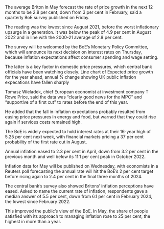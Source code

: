 The average Briton in May forecast the rate of price growth in the next 12 months to be 2.8 per cent, down from 3 per cent in February, said a quarterly BoE survey published on Friday.

The reading was the lowest since August 2021, before the worst inflationary upsurge in a generation. It was below the peak of 4.9 per cent in August 2022 and in line with the 2000-21 average of 2.8 per cent.

The survey will be welcomed by the BoE’s Monetary Policy Committee, which will announce its next decision on interest rates on Thursday, because inflation expectations affect consumer spending and wage setting.

The latter is a key factor in domestic price pressures, which central bank officials have been watching closely.
Line chart of Expected price growth for the year ahead, annual % change showing UK public inflation expecations have fallen sharply

Tomasz Wieladek, chief European economist at investment company T Rowe Price, said the data was “clearly good news for the MPC” and “supportive of a first cut” to rates before the end of this year.

He added that the fall in inflation expectations probably resulted from easing price pressures in energy and food, but warned that they could rise again if services costs remained high.

The BoE is widely expected to hold interest rates at their 16-year high of 5.25 per cent next week, with financial markets pricing a 37 per cent probability of the first rate cut in August.

Annual inflation eased to 2.3 per cent in April, down from 3.2 per cent in the previous month and well below its 11.1 per cent peak in October 2022.

Inflation data for May will be published on Wednesday, with economists in a Reuters poll forecasting the annual rate will hit the BoE’s 2 per cent target before rising again to 2.4 per cent in the final three months of 2024.

The central bank’s survey also showed Britons’ inflation perceptions have eased. Asked to name the current rate of inflation, respondents gave a median answer of 5.5 per cent, down from 6.1 per cent in February 2024, the lowest since February 2022.

This improved the public’s view of the BoE. In May, the share of people satisfied with its approach to managing inflation rose to 25 per cent, the highest in more than a year.
